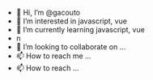 - 👋 Hi, I’m @gacouto
- 👀 I’m interested in javascript, vue
- 🌱 I’m currently learning javascript, vue
- n
- 💞️ I’m looking to collaborate on ...
- 📫 How to reach me ...
- 📫 How to reach  ...
